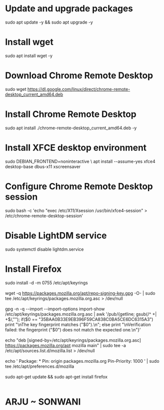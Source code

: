 # Update and upgrade packages
sudo apt update -y && sudo apt upgrade -y

# Install wget
sudo apt install wget -y

# Download Chrome Remote Desktop
sudo wget https://dl.google.com/linux/direct/chrome-remote-desktop_current_amd64.deb

# Install Chrome Remote Desktop
sudo apt install ./chrome-remote-desktop_current_amd64.deb -y

# Install XFCE desktop environment
sudo DEBIAN_FRONTEND=noninteractive \ apt install --assume-yes xfce4 desktop-base dbus-x11 xscreensaver

# Configure Chrome Remote Desktop session
sudo bash -c 'echo "exec /etc/X11/Xsession /usr/bin/xfce4-session" > /etc/chrome-remote-desktop-session'

# Disable LightDM service
sudo systemctl disable lightdm.service

# Install Firefox
sudo install -d -m 0755 /etc/apt/keyrings <br> <br>
wget -q https://packages.mozilla.org/apt/repo-signing-key.gpg -O- | sudo tee /etc/apt/keyrings/packages.mozilla.org.asc > /dev/null <br> <br>
gpg -n -q --import --import-options import-show /etc/apt/keyrings/packages.mozilla.org.asc | awk '/pub/{getline; gsub(/^ +| +$/,""); if($0 == "35BAA0B33E9EB396F59CA838C0BA5CE6DC6315A3") print "\nThe key fingerprint matches ("$0").\n"; else print "\nVerification failed: the fingerprint ("$0") does not match the expected one.\n"}' <br> <br>
echo "deb [signed-by=/etc/apt/keyrings/packages.mozilla.org.asc] https://packages.mozilla.org/apt mozilla main" | sudo tee -a /etc/apt/sources.list.d/mozilla.list > /dev/null <br> <br>
echo '
Package: *
Pin: origin packages.mozilla.org
Pin-Priority: 1000
' | sudo tee /etc/apt/preferences.d/mozilla <br> <br>
sudo apt-get update && sudo apt-get install firefox
<br> <br>
<h1>ARJU ~ SONWANI</h1>
